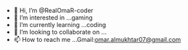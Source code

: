 - 👋 Hi, I’m @RealOmaR-coder
- 👀 I’m interested in ...gaming
- 🌱 I’m currently learning ...coding
- 💞️ I’m looking to collaborate on ...
- 📫 How to reach me ...Gmail:omar.almukhtar07@gmail.com

<!---
RealOmaR-coder/RealOmaR-coder is a ✨ special ✨ repository because its `README.md` (this file) appears on your GitHub profile.
You can click the Preview link to take a look at your changes.
--->
